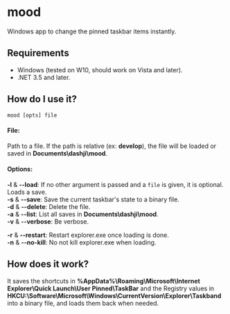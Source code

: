 # mood
Windows app to change the pinned taskbar items instantly.

## Requirements
- Windows (tested on W10, should work on Vista and later).  
- .NET 3.5 and later.

## How do I use it?
`mood [opts] file`

#### File:
Path to a file. If the path is relative (ex: **develop**), the file will be loaded or saved in **Documents\dashji\mood**.

#### Options:
**-l** & **--load**: If no other argument is passed and a `file` is given, it is optional. Loads a save.  
**-s** & **--save**: Save the current taskbar's state to a binary file.  
**-d** & **--delete**: Delete the file.  
**-a** & **--list**: List all saves in **Documents\dashji\mood**.  
**-v** & **--verbose**: Be verbose.

**-r** & **--restart**: Restart explorer.exe once loading is done.  
**-n** & **--no-kill**: No not kill explorer.exe when loading.

## How does it work?
It saves the shortcuts in **%AppData%\Roaming\Microsoft\Internet Explorer\Quick Launch\User Pinned\TaskBar** and the Registry values in **HKCU:\Software\Microsoft\Windows\CurrentVersion\Explorer\Taskband** into a binary file, and loads them back when needed.
